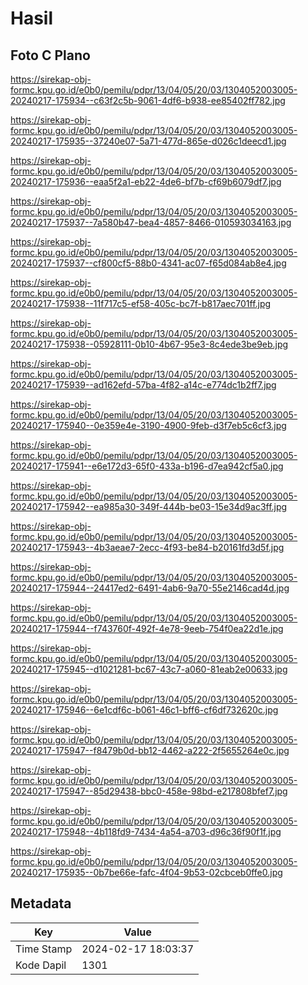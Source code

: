 # Hasil

## Foto C Plano

https://sirekap-obj-formc.kpu.go.id/e0b0/pemilu/pdpr/13/04/05/20/03/1304052003005-20240217-175934--c63f2c5b-9061-4df6-b938-ee85402ff782.jpg

https://sirekap-obj-formc.kpu.go.id/e0b0/pemilu/pdpr/13/04/05/20/03/1304052003005-20240217-175935--37240e07-5a71-477d-865e-d026c1deecd1.jpg

https://sirekap-obj-formc.kpu.go.id/e0b0/pemilu/pdpr/13/04/05/20/03/1304052003005-20240217-175936--eaa5f2a1-eb22-4de6-bf7b-cf69b6079df7.jpg

https://sirekap-obj-formc.kpu.go.id/e0b0/pemilu/pdpr/13/04/05/20/03/1304052003005-20240217-175937--7a580b47-bea4-4857-8466-010593034163.jpg

https://sirekap-obj-formc.kpu.go.id/e0b0/pemilu/pdpr/13/04/05/20/03/1304052003005-20240217-175937--cf800cf5-88b0-4341-ac07-f65d084ab8e4.jpg

https://sirekap-obj-formc.kpu.go.id/e0b0/pemilu/pdpr/13/04/05/20/03/1304052003005-20240217-175938--11f717c5-ef58-405c-bc7f-b817aec701ff.jpg

https://sirekap-obj-formc.kpu.go.id/e0b0/pemilu/pdpr/13/04/05/20/03/1304052003005-20240217-175938--05928111-0b10-4b67-95e3-8c4ede3be9eb.jpg

https://sirekap-obj-formc.kpu.go.id/e0b0/pemilu/pdpr/13/04/05/20/03/1304052003005-20240217-175939--ad162efd-57ba-4f82-a14c-e774dc1b2ff7.jpg

https://sirekap-obj-formc.kpu.go.id/e0b0/pemilu/pdpr/13/04/05/20/03/1304052003005-20240217-175940--0e359e4e-3190-4900-9feb-d3f7eb5c6cf3.jpg

https://sirekap-obj-formc.kpu.go.id/e0b0/pemilu/pdpr/13/04/05/20/03/1304052003005-20240217-175941--e6e172d3-65f0-433a-b196-d7ea942cf5a0.jpg

https://sirekap-obj-formc.kpu.go.id/e0b0/pemilu/pdpr/13/04/05/20/03/1304052003005-20240217-175942--ea985a30-349f-444b-be03-15e34d9ac3ff.jpg

https://sirekap-obj-formc.kpu.go.id/e0b0/pemilu/pdpr/13/04/05/20/03/1304052003005-20240217-175943--4b3aeae7-2ecc-4f93-be84-b20161fd3d5f.jpg

https://sirekap-obj-formc.kpu.go.id/e0b0/pemilu/pdpr/13/04/05/20/03/1304052003005-20240217-175944--24417ed2-6491-4ab6-9a70-55e2146cad4d.jpg

https://sirekap-obj-formc.kpu.go.id/e0b0/pemilu/pdpr/13/04/05/20/03/1304052003005-20240217-175944--f743760f-492f-4e78-9eeb-754f0ea22d1e.jpg

https://sirekap-obj-formc.kpu.go.id/e0b0/pemilu/pdpr/13/04/05/20/03/1304052003005-20240217-175945--d1021281-bc67-43c7-a060-81eab2e00633.jpg

https://sirekap-obj-formc.kpu.go.id/e0b0/pemilu/pdpr/13/04/05/20/03/1304052003005-20240217-175946--6e1cdf6c-b061-46c1-bff6-cf6df732620c.jpg

https://sirekap-obj-formc.kpu.go.id/e0b0/pemilu/pdpr/13/04/05/20/03/1304052003005-20240217-175947--f8479b0d-bb12-4462-a222-2f5655264e0c.jpg

https://sirekap-obj-formc.kpu.go.id/e0b0/pemilu/pdpr/13/04/05/20/03/1304052003005-20240217-175947--85d29438-bbc0-458e-98bd-e217808bfef7.jpg

https://sirekap-obj-formc.kpu.go.id/e0b0/pemilu/pdpr/13/04/05/20/03/1304052003005-20240217-175948--4b118fd9-7434-4a54-a703-d96c36f90f1f.jpg

https://sirekap-obj-formc.kpu.go.id/e0b0/pemilu/pdpr/13/04/05/20/03/1304052003005-20240217-175935--0b7be66e-fafc-4f04-9b53-02cbceb0ffe0.jpg


## Metadata

| Key        | Value               |
| ---------- | ------------------- |
| Time Stamp | 2024-02-17 18:03:37 |
| Kode Dapil | 1301                |



